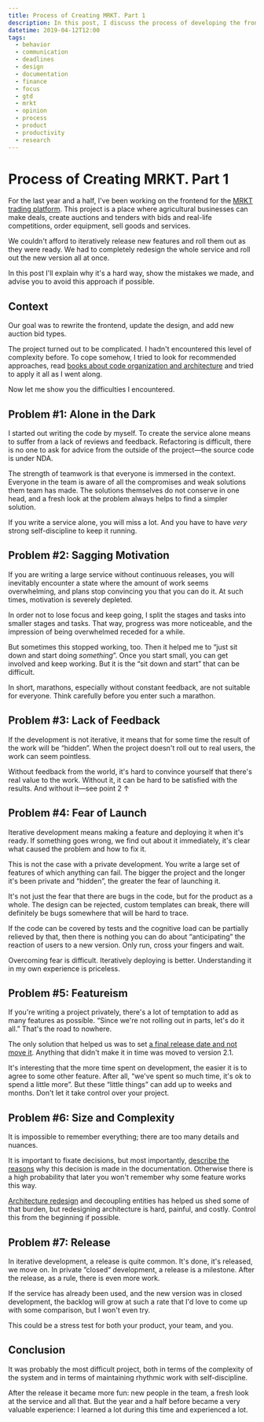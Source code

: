 ```yaml
---
title: Process of Creating MRKT. Part 1
description: In this post, I discuss the process of developing the frontend of the MRKT trading platform, the difficulties my team encountered, and how we solved them.
datetime: 2019-04-12T12:00
tags:
  - behavior
  - communication
  - deadlines
  - design
  - documentation
  - finance
  - focus
  - gtd
  - mrkt
  - opinion
  - process
  - product
  - productivity
  - research
---
```


# Process of Creating MRKT. Part 1

For the last year and a half, I've been working on the frontend for the [MRKT trading platform](https://bespoyasov.ru/projects/mrkt/). This project is a place where agricultural businesses can make deals, create auctions and tenders with bids and real-life competitions, order equipment, sell goods and services.

We couldn't afford to iteratively release new features and roll them out as they were ready. We had to completely redesign the whole service and roll out the new version all at once.

In this post I'll explain why it's a hard way, show the mistakes we made, and advise you to avoid this approach if possible.

## Context

Our goal was to rewrite the frontend, update the design, and add new auction bid types.

The project turned out to be complicated. I hadn't encountered this level of complexity before. To cope somehow, I tried to look for recommended approaches, read [books about code organization and architecture](/tags/books/) and tried to apply it all as I went along.

Now let me show you the difficulties I encountered.

## Problem #1: Alone in the Dark

I started out writing the code by myself. To create the service alone means to suffer from a lack of reviews and feedback. Refactoring is difficult, there is no one to ask for advice from the outside of the project—the source code is under NDA.

The strength of teamwork is that everyone is immersed in the context. Everyone in the team is aware of all the compromises and weak solutions them team has made. The solutions themselves do not conserve in one head, and a fresh look at the problem always helps to find a simpler solution.

If you write a service alone, you will miss a lot. And you have to have _very_ strong self-discipline to keep it running.

## Problem #2: Sagging Motivation

If you are writing a large service without continuous releases, you will inevitably encounter a state where the amount of work seems overwhelming, and plans stop convincing you that you can do it. At such times, motivation is severely depleted.

In order not to lose focus and keep going, I split the stages and tasks into smaller stages and tasks. That way, progress was more noticeable, and the impression of being overwhelmed receded for a while.

But sometimes this stopped working, too. Then it helped me to “just sit down and start doing _something_”. Once you start small, you can get involved and keep working. But it is the “sit down and start” that can be difficult.

In short, marathons, especially without constant feedback, are not suitable for everyone. Think carefully before you enter such a marathon.

## Problem #3: Lack of Feedback

If the development is not iterative, it means that for some time the result of the work will be “hidden”. When the project doesn't roll out to real users, the work can seem pointless.

Without feedback from the world, it's hard to convince yourself that there's real value to the work. Without it, it can be hard to be satisfied with the results. And without it—see point 2 &uarr;

## Problem #4: Fear of Launch

Iterative development means making a feature and deploying it when it's ready. If something goes wrong, we find out about it immediately, it's clear what caused the problem and how to fix it.

This is not the case with a private development. You write a large set of features of which anything can fail. The bigger the project and the longer it's been private and “hidden”, the greater the fear of launching it.

It's not just the fear that there are bugs in the code, but for the product as a whole. The design can be rejected, custom templates can break, there will definitely be bugs somewhere that will be hard to trace.

If the code can be covered by tests and the cognitive load can be partially relieved by that, then there is nothing you can do about “anticipating” the reaction of users to a new version. Only run, cross your fingers and wait.

Overcoming fear is difficult. Iteratively deploying is better. Understanding it in my own experience is priceless.

## Problem #5: Featureism

If you're writing a project privately, there's a lot of temptation to add as many features as possible. “Since we're not rolling out in parts, let's do it all.” That's the road to nowhere.

The only solution that helped us was to set [a final release date and not move it](https://bureau.ru/about/fff/). Anything that didn't make it in time was moved to version 2.1.

It's interesting that the more time spent on development, the easier it is to agree to some other feature. After all, “we've spent so much time, it's ok to spend a little more”. But these “little things” can add up to weeks and months. Don't let it take control over your project.

## Problem #6: Size and Complexity

It is impossible to remember everything; there are too many details and nuances.

It is important to fixate decisions, but most importantly, [describe the reasons](/blog/documentation/) why this decision is made in the documentation. Otherwise there is a high probability that later you won't remember why some feature works this way.

[Architecture redesign](/blog/architecture-which-sucks/) and decoupling entities has helped us shed some of that burden, but redesigning architecture is hard, painful, and costly. Control this from the beginning if possible.

## Problem #7: Release

In iterative development, a release is quite common. It's done, it's released, we move on. In private ”closed“ development, a release is a milestone. After the release, as a rule, there is even more work.

If the service has already been used, and the new version was in closed development, the backlog will grow at such a rate that I'd love to come up with some comparison, but I won't even try.

This could be a stress test for both your product, your team, and you.

## Conclusion

It was probably the most difficult project, both in terms of the complexity of the system and in terms of maintaining rhythmic work with self-discipline.

After the release it became more fun: new people in the team, a fresh look at the service and all that. But the year and a half before became a very valuable experience: I learned a lot during this time and experienced a lot.
